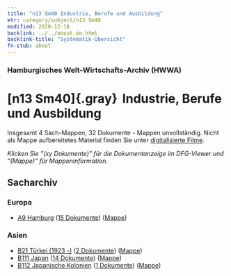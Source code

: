 ```yaml
---
title: "n13 Sm40 Industrie, Berufe und Ausbildung"
etr: category/subject/n13 Sm40
modified: 2020-12-18
backlink: ../../about.de.html
backlink-title: "Systematik-Übersicht"
fn-stub: about
---
```


### Hamburgisches Welt-Wirtschafts-Archiv (HWWA)
# [n13 Sm40]{.gray}&#8201; Industrie, Berufe und Ausbildung&#160; 




Insgesamt 4 Sach-Mappen, 32 Dokumente - Mappen unvollständig.
Nicht als Mappe aufbereitetes Material finden Sie unter [digitalisierte Filme](/film/h1_sh).

_Klicken Sie "(xy Dokumente)" für die Dokumentanzeige im DFG-Viewer und "(Mappe)" für Mappeninformation._

## Sacharchiv




### Europa

- [A9 Hamburg](../../../geo/about.de.html#A9) (<a href="https://dfg-viewer.de/show/?tx_dlf[id]=https://pm20.zbw.eu/mets/sh/1409xx/140905/1820xx/182068/public.mets.de.xml" target="_blank">15 Dokumente</a>) ([Mappe](http://purl.org/pressemappe20/folder/sh/140905,182068))

### Asien

- [B21 Türkei (1923 -)](../../../geo/about.de.html#B21) (<a href="https://dfg-viewer.de/show/?tx_dlf[id]=https://pm20.zbw.eu/mets/sh/1411xx/141111/1820xx/182068/public.mets.de.xml" target="_blank">2 Dokumente</a>) ([Mappe](http://purl.org/pressemappe20/folder/sh/141111,182068))
- [B111 Japan](../../../geo/about.de.html#B111) (<a href="https://dfg-viewer.de/show/?tx_dlf[id]=https://pm20.zbw.eu/mets/sh/1412xx/141272/1820xx/182068/public.mets.de.xml" target="_blank">14 Dokumente</a>) ([Mappe](http://purl.org/pressemappe20/folder/sh/141272,182068))
- [B112 Japanische Kolonien](../../../geo/about.de.html#B112) (<a href="https://dfg-viewer.de/show/?tx_dlf[id]=https://pm20.zbw.eu/mets/sh/1412xx/141273/1820xx/182068/public.mets.de.xml" target="_blank">1 Dokumente</a>) ([Mappe](http://purl.org/pressemappe20/folder/sh/141273,182068))


